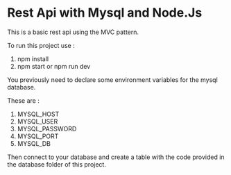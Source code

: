 # Rest Api with Mysql and Node.Js

This is a basic rest api using the MVC pattern.

To run this project use : 
1. npm install
2. npm start or npm run dev

You previously need to declare some environment variables for the mysql database. 

These are : 
1. MYSQL_HOST 
2. MYSQL_USER
3. MYSQL_PASSWORD
4. MYSQL_PORT
5. MYSQL_DB

Then connect to your database and create a table with the code provided in the database folder of this project. 
